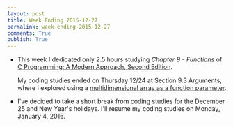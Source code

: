 ```yaml
---
layout: post
title: Week Ending 2015-12-27  
permalink: week-ending-2015-12-27
comments: True
publish: True
---
```


* This week I dedicated only 2.5 hours studying *Chapter 9 - Functions* of [C Programming: A Modern Approach, Second Edition](http://www.amazon.com/gp/product/0393979504/ref=as_li_tl?ie=UTF8&camp=1789&creative=9325&creativeASIN=0393979504&linkCode=as2&tag=6767151-20&linkId=FXGSFN72DGVZSLIR). 

    My coding studies ended on Thursday 12/24 at Section 9.3 Arguments, where I explored using a [multidimensional array as a function parameter](https://github.com/raywritescode/cpma2/blob/183734364152c954e01c9708c45b0697cb76a0ab/ch09/review/multi_dim_array_arg.c).

* I've decided to take a short break from coding studies for the December 25 and New Year's holidays. I'll resume my coding studies on Monday, January 4, 2016.
